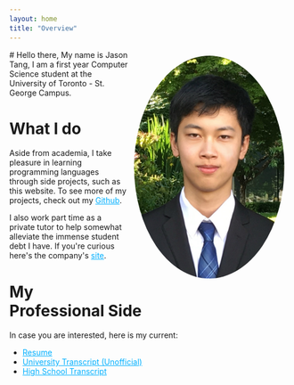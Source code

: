 ```yaml
---
layout: home
title: "Overview"
---
```

<img style="float: right; border-radius: 50%; padding: 10px" width="270" height="400" src="/assets/me.jpg">
# Hello there,
My name is Jason Tang, I am a first year Computer Science student at the University of Toronto - St. George Campus. 

# What I do
Aside from academia, I take pleasure in learning programming languages through side projects, such as this website. To see more of my projects, check out my <a href="https://www.github.com/MildlySpicy" style="color:#00B0FF" target="_blank">Github</a>.

I also work part time as a private tutor to help somewhat alleviate the immense student debt I have. If you're curious here's the company's <a href="https://www.goodstudytutoring.com" style="color:#00B0FF" target="_blank">site</a>.

<!-- For other things I do in my spare time, check <a href="/hobbies" style="color:#00B0FF" target="_blank">this page</a> out.  -->

# My Professional Side
<!-- I am currently looking for a summer time job to gain experience from and to assist in paying for my tuition. 
 -->
In case you are interested, here is my current:
- <a href="/downloads/Resume.pdf" style="color:#00B0FF" target="_blank">Resume</a>
- <a href="/downloads/University.pdf" style="color:#00B0FF" target="_blank">University Transcript (Unofficial)</a>
- <a href="/downloads/Secondary.pdf" style="color:#00B0FF" target="_blank">High School Transcript</a>





<!-- Make hobbies: books/manga, games(video and board), achievements, anime, movies, music, magic, cryptography?, -->